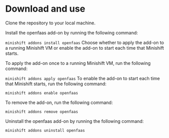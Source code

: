 # Download and use

Clone the repository to your local machine.

Install the openfaas add-on by running the following command:

``` minishift addons install openfaas ```
Choose whether to apply the add-on to a running Minishift VM or enable the add-on to start each time that Minishift starts.

To apply the add-on once to a running Minishift VM, run the following command:

``` minishift addons apply openfaas ```
To enable the add-on to start each time that Minishift starts, run the following command:

``` minishift addons enable openfaas ```

To remove the add-on, run the following command:

``` minishift addons remove openfaas ```

Uninstall the openfaas add-on by running the following command:

``` minishift addons uninstall openfaas ```
